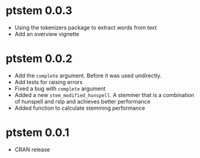 # ptstem 0.0.3
* Using the tokenizers package to extract words from text
* Add an overview vignette

# ptstem 0.0.2

* Add the `complete` argument. Before it was used undirectly.
* Add tests for raising errors
* Fixed a bug with `complete` argument
* Added a new `stem_modified_hunspell`. A stemmer that is a combination of hunspell and rslp and achieves better performance
* Added function to calculate stemming performance

# ptstem 0.0.1

* CRAN release



